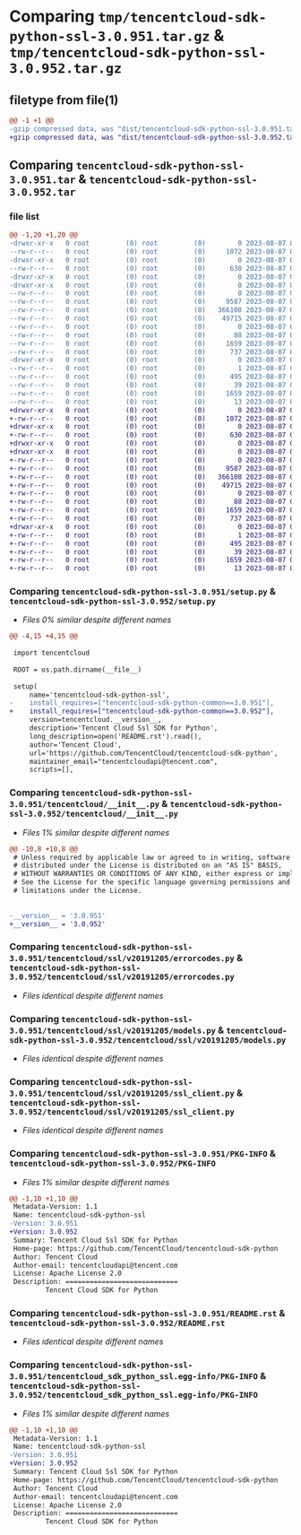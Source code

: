 # Comparing `tmp/tencentcloud-sdk-python-ssl-3.0.951.tar.gz` & `tmp/tencentcloud-sdk-python-ssl-3.0.952.tar.gz`

## filetype from file(1)

```diff
@@ -1 +1 @@
-gzip compressed data, was "dist/tencentcloud-sdk-python-ssl-3.0.951.tar", last modified: Mon Aug  7 00:33:34 2023, max compression
+gzip compressed data, was "dist/tencentcloud-sdk-python-ssl-3.0.952.tar", last modified: Mon Aug  7 09:01:30 2023, max compression
```

## Comparing `tencentcloud-sdk-python-ssl-3.0.951.tar` & `tencentcloud-sdk-python-ssl-3.0.952.tar`

### file list

```diff
@@ -1,20 +1,20 @@
-drwxr-xr-x   0 root         (0) root         (0)        0 2023-08-07 00:33:34.000000 tencentcloud-sdk-python-ssl-3.0.951/
--rw-r--r--   0 root         (0) root         (0)     1072 2023-08-07 00:33:34.000000 tencentcloud-sdk-python-ssl-3.0.951/setup.py
-drwxr-xr-x   0 root         (0) root         (0)        0 2023-08-07 00:33:34.000000 tencentcloud-sdk-python-ssl-3.0.951/tencentcloud/
--rw-r--r--   0 root         (0) root         (0)      630 2023-08-07 00:33:34.000000 tencentcloud-sdk-python-ssl-3.0.951/tencentcloud/__init__.py
-drwxr-xr-x   0 root         (0) root         (0)        0 2023-08-07 00:33:34.000000 tencentcloud-sdk-python-ssl-3.0.951/tencentcloud/ssl/
-drwxr-xr-x   0 root         (0) root         (0)        0 2023-08-07 00:33:34.000000 tencentcloud-sdk-python-ssl-3.0.951/tencentcloud/ssl/v20191205/
--rw-r--r--   0 root         (0) root         (0)        0 2023-08-07 00:33:34.000000 tencentcloud-sdk-python-ssl-3.0.951/tencentcloud/ssl/v20191205/__init__.py
--rw-r--r--   0 root         (0) root         (0)     9587 2023-08-07 00:33:34.000000 tencentcloud-sdk-python-ssl-3.0.951/tencentcloud/ssl/v20191205/errorcodes.py
--rw-r--r--   0 root         (0) root         (0)   366108 2023-08-07 00:33:34.000000 tencentcloud-sdk-python-ssl-3.0.951/tencentcloud/ssl/v20191205/models.py
--rw-r--r--   0 root         (0) root         (0)    49715 2023-08-07 00:33:34.000000 tencentcloud-sdk-python-ssl-3.0.951/tencentcloud/ssl/v20191205/ssl_client.py
--rw-r--r--   0 root         (0) root         (0)        0 2023-08-07 00:33:34.000000 tencentcloud-sdk-python-ssl-3.0.951/tencentcloud/ssl/__init__.py
--rw-r--r--   0 root         (0) root         (0)       88 2023-08-07 00:33:34.000000 tencentcloud-sdk-python-ssl-3.0.951/setup.cfg
--rw-r--r--   0 root         (0) root         (0)     1659 2023-08-07 00:33:34.000000 tencentcloud-sdk-python-ssl-3.0.951/PKG-INFO
--rw-r--r--   0 root         (0) root         (0)      737 2023-08-07 00:33:34.000000 tencentcloud-sdk-python-ssl-3.0.951/README.rst
-drwxr-xr-x   0 root         (0) root         (0)        0 2023-08-07 00:33:34.000000 tencentcloud-sdk-python-ssl-3.0.951/tencentcloud_sdk_python_ssl.egg-info/
--rw-r--r--   0 root         (0) root         (0)        1 2023-08-07 00:33:34.000000 tencentcloud-sdk-python-ssl-3.0.951/tencentcloud_sdk_python_ssl.egg-info/dependency_links.txt
--rw-r--r--   0 root         (0) root         (0)      495 2023-08-07 00:33:34.000000 tencentcloud-sdk-python-ssl-3.0.951/tencentcloud_sdk_python_ssl.egg-info/SOURCES.txt
--rw-r--r--   0 root         (0) root         (0)       39 2023-08-07 00:33:34.000000 tencentcloud-sdk-python-ssl-3.0.951/tencentcloud_sdk_python_ssl.egg-info/requires.txt
--rw-r--r--   0 root         (0) root         (0)     1659 2023-08-07 00:33:34.000000 tencentcloud-sdk-python-ssl-3.0.951/tencentcloud_sdk_python_ssl.egg-info/PKG-INFO
--rw-r--r--   0 root         (0) root         (0)       13 2023-08-07 00:33:34.000000 tencentcloud-sdk-python-ssl-3.0.951/tencentcloud_sdk_python_ssl.egg-info/top_level.txt
+drwxr-xr-x   0 root         (0) root         (0)        0 2023-08-07 09:01:30.000000 tencentcloud-sdk-python-ssl-3.0.952/
+-rw-r--r--   0 root         (0) root         (0)     1072 2023-08-07 09:01:29.000000 tencentcloud-sdk-python-ssl-3.0.952/setup.py
+drwxr-xr-x   0 root         (0) root         (0)        0 2023-08-07 09:01:30.000000 tencentcloud-sdk-python-ssl-3.0.952/tencentcloud/
+-rw-r--r--   0 root         (0) root         (0)      630 2023-08-07 09:01:29.000000 tencentcloud-sdk-python-ssl-3.0.952/tencentcloud/__init__.py
+drwxr-xr-x   0 root         (0) root         (0)        0 2023-08-07 09:01:30.000000 tencentcloud-sdk-python-ssl-3.0.952/tencentcloud/ssl/
+drwxr-xr-x   0 root         (0) root         (0)        0 2023-08-07 09:01:30.000000 tencentcloud-sdk-python-ssl-3.0.952/tencentcloud/ssl/v20191205/
+-rw-r--r--   0 root         (0) root         (0)        0 2023-08-07 09:01:29.000000 tencentcloud-sdk-python-ssl-3.0.952/tencentcloud/ssl/v20191205/__init__.py
+-rw-r--r--   0 root         (0) root         (0)     9587 2023-08-07 09:01:29.000000 tencentcloud-sdk-python-ssl-3.0.952/tencentcloud/ssl/v20191205/errorcodes.py
+-rw-r--r--   0 root         (0) root         (0)   366108 2023-08-07 09:01:29.000000 tencentcloud-sdk-python-ssl-3.0.952/tencentcloud/ssl/v20191205/models.py
+-rw-r--r--   0 root         (0) root         (0)    49715 2023-08-07 09:01:29.000000 tencentcloud-sdk-python-ssl-3.0.952/tencentcloud/ssl/v20191205/ssl_client.py
+-rw-r--r--   0 root         (0) root         (0)        0 2023-08-07 09:01:29.000000 tencentcloud-sdk-python-ssl-3.0.952/tencentcloud/ssl/__init__.py
+-rw-r--r--   0 root         (0) root         (0)       88 2023-08-07 09:01:30.000000 tencentcloud-sdk-python-ssl-3.0.952/setup.cfg
+-rw-r--r--   0 root         (0) root         (0)     1659 2023-08-07 09:01:30.000000 tencentcloud-sdk-python-ssl-3.0.952/PKG-INFO
+-rw-r--r--   0 root         (0) root         (0)      737 2023-08-07 09:01:29.000000 tencentcloud-sdk-python-ssl-3.0.952/README.rst
+drwxr-xr-x   0 root         (0) root         (0)        0 2023-08-07 09:01:30.000000 tencentcloud-sdk-python-ssl-3.0.952/tencentcloud_sdk_python_ssl.egg-info/
+-rw-r--r--   0 root         (0) root         (0)        1 2023-08-07 09:01:30.000000 tencentcloud-sdk-python-ssl-3.0.952/tencentcloud_sdk_python_ssl.egg-info/dependency_links.txt
+-rw-r--r--   0 root         (0) root         (0)      495 2023-08-07 09:01:30.000000 tencentcloud-sdk-python-ssl-3.0.952/tencentcloud_sdk_python_ssl.egg-info/SOURCES.txt
+-rw-r--r--   0 root         (0) root         (0)       39 2023-08-07 09:01:30.000000 tencentcloud-sdk-python-ssl-3.0.952/tencentcloud_sdk_python_ssl.egg-info/requires.txt
+-rw-r--r--   0 root         (0) root         (0)     1659 2023-08-07 09:01:30.000000 tencentcloud-sdk-python-ssl-3.0.952/tencentcloud_sdk_python_ssl.egg-info/PKG-INFO
+-rw-r--r--   0 root         (0) root         (0)       13 2023-08-07 09:01:30.000000 tencentcloud-sdk-python-ssl-3.0.952/tencentcloud_sdk_python_ssl.egg-info/top_level.txt
```

### Comparing `tencentcloud-sdk-python-ssl-3.0.951/setup.py` & `tencentcloud-sdk-python-ssl-3.0.952/setup.py`

 * *Files 0% similar despite different names*

```diff
@@ -4,15 +4,15 @@
 
 import tencentcloud
 
 ROOT = os.path.dirname(__file__)
 
 setup(
     name='tencentcloud-sdk-python-ssl',
-    install_requires=["tencentcloud-sdk-python-common==3.0.951"],
+    install_requires=["tencentcloud-sdk-python-common==3.0.952"],
     version=tencentcloud.__version__,
     description='Tencent Cloud Ssl SDK for Python',
     long_description=open('README.rst').read(),
     author='Tencent Cloud',
     url='https://github.com/TencentCloud/tencentcloud-sdk-python',
     maintainer_email="tencentcloudapi@tencent.com",
     scripts=[],
```

### Comparing `tencentcloud-sdk-python-ssl-3.0.951/tencentcloud/__init__.py` & `tencentcloud-sdk-python-ssl-3.0.952/tencentcloud/__init__.py`

 * *Files 1% similar despite different names*

```diff
@@ -10,8 +10,8 @@
 # Unless required by applicable law or agreed to in writing, software
 # distributed under the License is distributed on an "AS IS" BASIS,
 # WITHOUT WARRANTIES OR CONDITIONS OF ANY KIND, either express or implied.
 # See the License for the specific language governing permissions and
 # limitations under the License.
 
 
-__version__ = '3.0.951'
+__version__ = '3.0.952'
```

### Comparing `tencentcloud-sdk-python-ssl-3.0.951/tencentcloud/ssl/v20191205/errorcodes.py` & `tencentcloud-sdk-python-ssl-3.0.952/tencentcloud/ssl/v20191205/errorcodes.py`

 * *Files identical despite different names*

### Comparing `tencentcloud-sdk-python-ssl-3.0.951/tencentcloud/ssl/v20191205/models.py` & `tencentcloud-sdk-python-ssl-3.0.952/tencentcloud/ssl/v20191205/models.py`

 * *Files identical despite different names*

### Comparing `tencentcloud-sdk-python-ssl-3.0.951/tencentcloud/ssl/v20191205/ssl_client.py` & `tencentcloud-sdk-python-ssl-3.0.952/tencentcloud/ssl/v20191205/ssl_client.py`

 * *Files identical despite different names*

### Comparing `tencentcloud-sdk-python-ssl-3.0.951/PKG-INFO` & `tencentcloud-sdk-python-ssl-3.0.952/PKG-INFO`

 * *Files 1% similar despite different names*

```diff
@@ -1,10 +1,10 @@
 Metadata-Version: 1.1
 Name: tencentcloud-sdk-python-ssl
-Version: 3.0.951
+Version: 3.0.952
 Summary: Tencent Cloud Ssl SDK for Python
 Home-page: https://github.com/TencentCloud/tencentcloud-sdk-python
 Author: Tencent Cloud
 Author-email: tencentcloudapi@tencent.com
 License: Apache License 2.0
 Description: ============================
         Tencent Cloud SDK for Python
```

### Comparing `tencentcloud-sdk-python-ssl-3.0.951/README.rst` & `tencentcloud-sdk-python-ssl-3.0.952/README.rst`

 * *Files identical despite different names*

### Comparing `tencentcloud-sdk-python-ssl-3.0.951/tencentcloud_sdk_python_ssl.egg-info/PKG-INFO` & `tencentcloud-sdk-python-ssl-3.0.952/tencentcloud_sdk_python_ssl.egg-info/PKG-INFO`

 * *Files 1% similar despite different names*

```diff
@@ -1,10 +1,10 @@
 Metadata-Version: 1.1
 Name: tencentcloud-sdk-python-ssl
-Version: 3.0.951
+Version: 3.0.952
 Summary: Tencent Cloud Ssl SDK for Python
 Home-page: https://github.com/TencentCloud/tencentcloud-sdk-python
 Author: Tencent Cloud
 Author-email: tencentcloudapi@tencent.com
 License: Apache License 2.0
 Description: ============================
         Tencent Cloud SDK for Python
```

